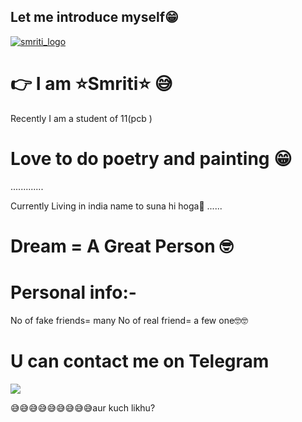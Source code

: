 ## Let me introduce myself😁

[![smriti_logo](https://telegra.ph/file/4c41ee23f57b357769270.jpg)](https://t.me/Be_youself_1)




# 👉 I am ⭐Smriti⭐ 😅

Recently I am  a student of 11(pcb )
 



# Love to do poetry and painting 😁
.............


Currently Living in india name to suna hi hoga🤩
......

# Dream = A Great Person 🤓


# Personal info:-
No of fake friends= many
No of real friend= a few one🤓🤓

# U can contact me on Telegram

<a href="https://t.me/Be_youself_1"><img src="https://img.shields.io/badge/Contact-Smriti%20directcontact-blue.svg?style=for-the-badge&logo=Telegram"></a>



😅😅😅😅😅😅😅😅😅aur kuch likhu?
